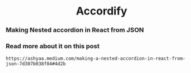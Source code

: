 <div align="center"><h1>Accordify</h1></div>
<div><h3>Making Nested accordion in React from JSON</h3></div>
<div><h3>Read more about it on this post</h3></div>

```
https://ashyaa.medium.com/making-a-nested-accordion-in-react-from-json-7d307b038f84#4d2b
```

